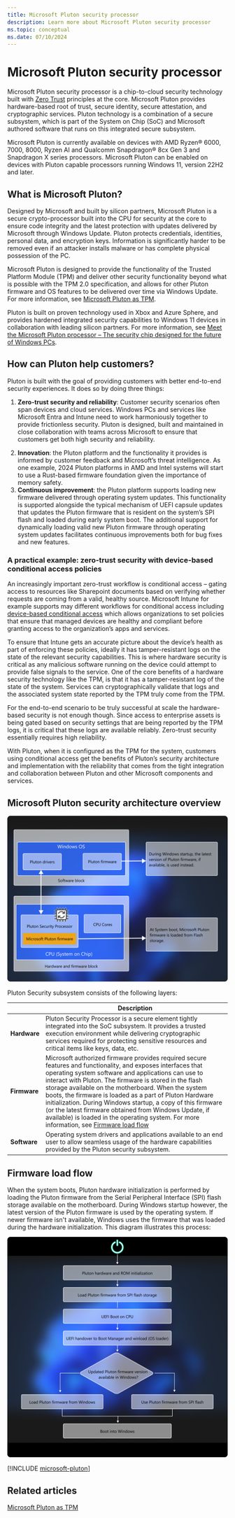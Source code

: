 ```yaml
---
title: Microsoft Pluton security processor
description: Learn more about Microsoft Pluton security processor
ms.topic: conceptual
ms.date: 07/10/2024
---
```


# Microsoft Pluton security processor

Microsoft Pluton security processor is a chip-to-cloud security technology built with [Zero Trust](/security/zero-trust/zero-trust-overview) principles at the core. Microsoft Pluton provides hardware-based root of trust, secure identity, secure attestation, and cryptographic services. Pluton technology is a combination of a secure subsystem, which is part of the System on Chip (SoC) and Microsoft authored software that runs on this integrated secure subsystem.

Microsoft Pluton is currently available on devices with AMD Ryzen&reg; 6000, 7000, 8000, Ryzen AI and Qualcomm Snapdragon&reg; 8cx Gen 3 and Snapdragon X series processors. Microsoft Pluton can be enabled on devices with Pluton capable processors running Windows 11, version 22H2 and later.

## What is Microsoft Pluton?

Designed by Microsoft and built by silicon partners, Microsoft Pluton is a secure crypto-processor built into the CPU for security at the core to ensure code integrity and the latest protection with updates delivered by Microsoft through Windows Update. Pluton protects credentials, identities, personal data, and encryption keys. Information is significantly harder to be removed even if an attacker installs malware or has complete physical possession of the PC.

Microsoft Pluton is designed to provide the functionality of the Trusted Platform Module (TPM) and deliver other security functionality beyond what is possible with the TPM 2.0 specification, and allows for other Pluton firmware and OS features to be delivered over time via Windows Update. For more information, see [Microsoft Pluton as TPM](pluton-as-tpm.md).

Pluton is built on proven technology used in Xbox and Azure Sphere, and provides hardened integrated security capabilities to Windows 11 devices in collaboration with leading silicon partners. For more information, see [Meet the Microsoft Pluton processor – The security chip designed for the future of Windows PCs](https://www.microsoft.com/security/blog/2020/11/17/meet-the-microsoft-pluton-processor-the-security-chip-designed-for-the-future-of-windows-pcs/).

## How can Pluton help customers?

Pluton is built with the goal of providing customers with better end-to-end security experiences. It does so by doing three things:
1. **Zero-trust security and reliability**: Customer security scenarios often span devices and cloud services. Windows PCs and services like Microsoft Entra and Intune need to work harmoniously together to provide frictionless security. Pluton is designed, built and maintained in close collaboration with teams across Microsoft to ensure that customers get both high security and reliability.
2)	**Innovation**: the Pluton platform and the functionality it provides is informed by customer feedback and Microsoft’s threat intelligence. As one example, 2024 Pluton platforms in AMD and Intel systems will start to use a Rust-based firmware foundation given the importance of memory safety. 
3)	**Continuous improvement**: the Pluton platform supports loading new firmware delivered through operating system updates. This functionality is supported alongside the typical mechanism of UEFI capsule updates that updates the Pluton firmware that is resident on the system’s SPI flash and loaded during early system boot. The additional support for dynamically loading valid new Pluton firmware through operating system updates facilitates continuous improvements both for bug fixes and new features.
   
### A practical example: zero-trust security with device-based conditional access policies

An increasingly important zero-trust workflow is conditional access – gating access to resources like Sharepoint documents based on verifying whether requests are coming from a valid, healthy source. Microsoft Intune for example supports may different workflows for conditional access including [device-based conditional access](https://learn.microsoft.com/en-us/mem/intune/protect/create-conditional-access-intune) which allows organizations to set policies that ensure that managed devices are healthy and compliant before granting access to the organization’s apps and services. 

To ensure that Intune gets an accurate picture about the device’s health as part of enforcing these policies, ideally it has tamper-resistant logs on the state of the relevant security capabilities. This is where hardware security is critical as any malicious software running on the device could attempt to provide false signals to the service. One of the core benefits of a hardware security technology like the TPM, is that it has a tamper-resistant log of the state of the system. Services can cryptographically validate that logs and the associated system state reported by the TPM truly come from the TPM. 

For the end-to-end scenario to be truly successful at scale the hardware-based security is not enough though. Since access to enterprise assets is being gated based on security settings that are being reported by the TPM logs, it is critical that these logs are available reliably. Zero-trust security essentially requires high reliability. 

With Pluton, when it is configured as the TPM for the system, customers using conditional access get the benefits of Pluton’s security architecture and implementation with the reliability that comes from the tight integration and collaboration between Pluton and other Microsoft components and services.


## Microsoft Pluton security architecture overview

![Diagram showing the Microsoft Pluton security processor architecture](../images/pluton/pluton-security-architecture.png)

Pluton Security subsystem consists of the following layers:

| | Description |
|--|--|
| **Hardware** | Pluton Security Processor is a secure element tightly integrated into the SoC subsystem. It provides a trusted execution environment while delivering cryptographic services required for protecting sensitive resources and critical items like keys, data, etc. |
| **Firmware** | Microsoft authorized firmware provides required secure features and functionality, and exposes interfaces that operating system software and applications can use to interact with Pluton. The firmware is stored in the flash storage available on the motherboard. When the system boots, the firmware is loaded as a part of Pluton Hardware initialization. During Windows startup, a copy of this firmware (or the latest firmware obtained from Windows Update, if available) is loaded in the operating system. For more information, see [Firmware load flow](#firmware-load-flow) |
| **Software** | Operating system drivers and applications available to an end user to allow seamless usage of the hardware capabilities provided by the Pluton security subsystem. |

## Firmware load flow

When the system boots, Pluton hardware initialization is performed by loading the Pluton firmware from the Serial Peripheral Interface (SPI) flash storage available on the motherboard. During Windows startup however, the latest version of the Pluton firmware is used by the operating system. If newer firmware isn't available, Windows uses the firmware that was loaded during the hardware initialization. This diagram illustrates this process:

![Diagram showing the Microsoft Pluton Firmware load flow](../images/pluton/pluton-firmware-load.png)

[!INCLUDE [microsoft-pluton](../../../../includes/licensing/microsoft-pluton.md)]

## Related articles

[Microsoft Pluton as TPM](pluton-as-tpm.md)
